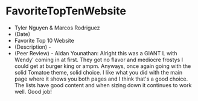 # FavoriteTopTenWebsite
- Tyler Nguyen & Marcos Rodriguez
- (Date)
- Favorite Top 10 Website
- (Description) - 
- (Peer Review) - Aidan Younathan: Alright this was a GIANT L with Wendy' coming in at first. They got no flavor and mediocre frostys I could get at burger king or ampm. Anyways, once again going with the solid Tomatoe theme, solid choice. I like what you did with the main page where it shows you both pages and I think that's a good choice. The lists have good content and when sizing down it continues to work well. Good job!
